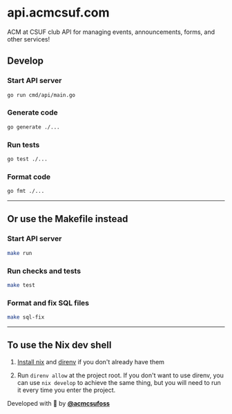 # api.acmcsuf.com

ACM at CSUF club API for managing events, announcements, forms, and other services!

## Develop

### Start API server

```sh
go run cmd/api/main.go
```

### Generate code

```sh
go generate ./...
```

### Run tests

```sh
go test ./...
```

### Format code

```sh
go fmt ./...
```

---

## Or use the Makefile instead

### Start API server

```sh
make run
```

### Run checks and tests

```sh
make test
```

### Format and fix SQL files

```sh
make sql-fix
```

---

## To use the Nix dev shell

1. [Install nix](https://determinate.systems/nix-installer/) and [direnv](https://direnv.net/docs/installation.html) if you don't already have them

2. Run `direnv allow` at the project root. If you don't want to use direnv, you can use `nix develop` to achieve the same thing, but you will need to run it every time you enter the project.

Developed with 💚 by [**@acmcsufoss**](https://github.com/acmcsufoss)
